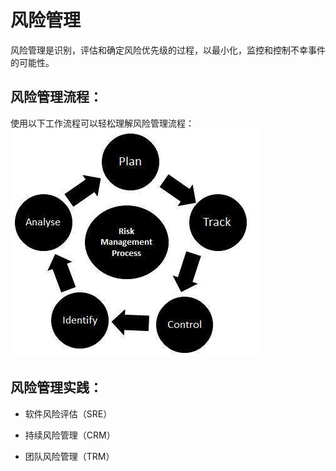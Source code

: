 # 风险管理

风险管理是识别，评估和确定风险优先级的过程，以最小化，监控和控制不幸事件的可能性。

## 风险管理流程：

使用以下工作流程可以轻松理解风险管理流程：
![测试生命周期中的风险管理](../screenshot/2019-05-30-11-44-48.png)

## 风险管理实践：

* 软件风险评估（SRE）

* 持续风险管理（CRM）

* 团队风险管理（TRM）
